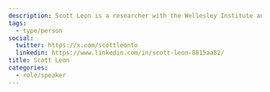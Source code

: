 ```yaml
---
description: Scott Leon is a researcher with the Wellesley Institute and the Neighbourhood Change Research Partnership at the University of Toronto. His work focuses primarily on affordable housing and healthy public budgeting.
tags:
  - type/person
social:
  twitter: https://x.com/scottleonto
  linkedin: https://www.linkedin.com/in/scott-leon-8815aa82/
title: Scott Leon
categories:
  - role/speaker
---
```

